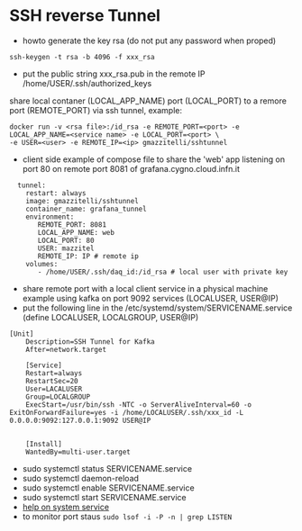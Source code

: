 # SSH reverse Tunnel 

- howto generate the key rsa (do not put any password when proped) 
```
ssh-keygen -t rsa -b 4096 -f xxx_rsa
```
- put the public string xxx_rsa.pub in the remote IP /home/USER/.ssh/authorized_keys

share local contaner (LOCAL_APP_NAME) port (LOCAL_PORT) to a remore port (REMOTE_PORT) via ssh tunnel, example:
```
docker run -v <rsa file>:/id_rsa -e REMOTE_PORT=<port> -e LOCAL_APP_NAME=<service name> -e LOCAL_PORT=<port> \
-e USER=<user> -e REMOTE_IP=<ip> gmazzitelli/sshtunnel

```
- client side example of compose file to share the 'web' app listening on port 80 on remote port 8081 of grafana.cygno.cloud.infn.it
```
  tunnel:
    restart: always
    image: gmazzitelli/sshtunnel
    container_name: grafana_tunnel
    environment: 
       REMOTE_PORT: 8081
       LOCAL_APP_NAME: web
       LOCAL_PORT: 80 
       USER: mazzitel
       REMOTE_IP: IP # remote ip
    volumes:
       - /home/USER/.ssh/daq_id:/id_rsa # local user with private key 

```
- share remote port with a local client service in a physical machine example using kafka on port 9092 services (LOCALUSER, USER@IP)
- put the following line in the  /etc/systemd/system/SERVICENAME.service (define LOCALUSER, LOCALGROUP, USER@IP)
```
[Unit]
    Description=SSH Tunnel for Kafka
    After=network.target

    [Service]
    Restart=always
    RestartSec=20
    User=LACALUSER
    Group=LOCALGROUP
    ExecStart=/usr/bin/ssh -NTC -o ServerAliveInterval=60 -o ExitOnForwardFailure=yes -i /home/LOCALUSER/.ssh/xxx_id -L 0.0.0.0:9092:127.0.0.1:9092 USER@IP


    [Install]
    WantedBy=multi-user.target
```
- sudo systemctl status SERVICENAME.service 
- sudo systemctl daemon-reload
- sudo systemctl enable SERVICENAME.service 
- sudo systemctl start SERVICENAME.service 
- [help on system service](https://www.digitalocean.com/community/tutorials/how-to-use-systemctl-to-manage-systemd-services-and-units)
- to monitor port staus ```sudo lsof -i -P -n | grep LISTEN ```


